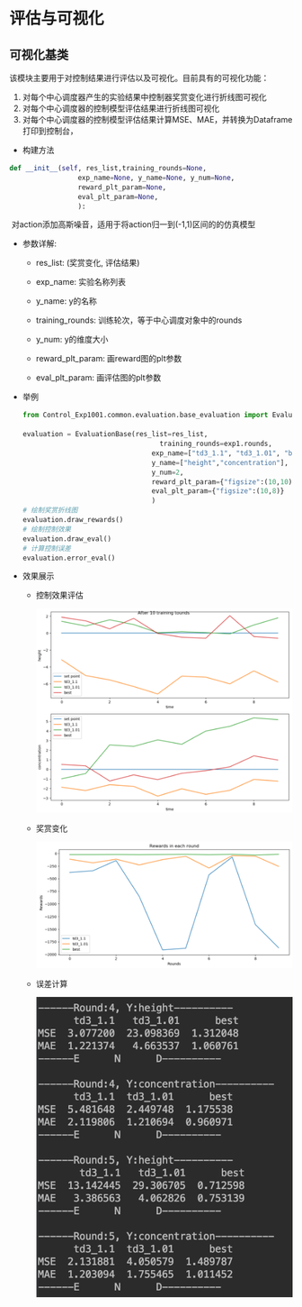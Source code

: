 # 评估与可视化

## 可视化基类

该模块主要用于对控制结果进行评估以及可视化。目前具有的可视化功能：

1. 对每个中心调度器产生的实验结果中控制器奖赏变化进行折线图可视化
2. 对每个中心调度器的控制模型评估结果进行折线图可视化
3. 对每个中心调度器的控制模型评估结果计算MSE、MAE，并转换为Dataframe打印到控制台，

- 构建方法

```python
def __init__(self, res_list,training_rounds=None,
                 exp_name=None, y_name=None, y_num=None,
                 reward_plt_param=None,
                 eval_plt_param=None,
                 ):

```

​	对action添加高斯噪音，适用于将action归一到(-1,1)区间的的仿真模型

- 参数详解:

  - res_list: (奖赏变化, 评估结果)

  - exp_name: 实验名称列表

  - y_name: y的名称

  - training_rounds: 训练轮次，等于中心调度对象中的rounds

  - y_num: y的维度大小

  - reward_plt_param: 画reward图的plt参数

  - eval_plt_param: 画评估图的plt参数

- 举例

  ```python
  from Control_Exp1001.common.evaluation.base_evaluation import EvaluationBase
  
  evaluation = EvaluationBase(res_list=res_list,
                                 	training_rounds=exp1.rounds,
                                  exp_name=["td3_1.1", "td3_1.01", "best"],
                                  y_name=["height","concentration"],
                                  y_num=2,
                                  reward_plt_param={"figsize":(10,10)},
                                  eval_plt_param={"figsize":(10,8)}
                                  )
  # 绘制奖赏折线图
  evaluation.draw_rewards()
  # 绘制控制效果
  evaluation.draw_eval()
  # 计算控制误差
  evaluation.error_eval()
  
  ```

- 效果展示

  - 控制效果评估

    ![image-20181221211529652](评估与可视化.assets/image-20181221211529652.png)

  - 奖赏变化

    ![image-20181221211617703-5398177](评估与可视化.assets/image-20181221211617703-5398177.png)

  - 误差计算

    ![image-20181221211648273-5398208](评估与可视化.assets/image-20181221211648273-5398208.png)

### 